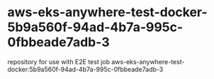 # aws-eks-anywhere-test-docker-5b9a560f-94ad-4b7a-995c-0fbbeade7adb-3
repository for use with E2E test job aws-eks-anywhere-test-docker:5b9a560f-94ad-4b7a-995c-0fbbeade7adb-3
